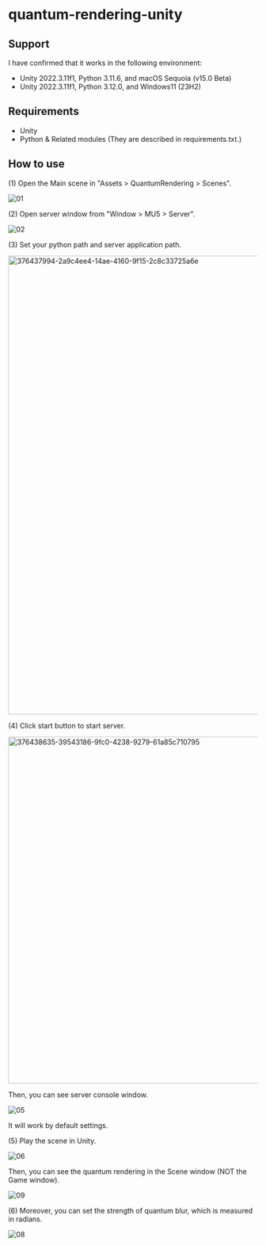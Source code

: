 # quantum-rendering-unity
## Support
I have confirmed that it works in the following environment:
- Unity 2022.3.11f1, Python 3.11.6, and macOS Sequoia (v15.0 Beta)
- Unity 2022.3.11f1, Python 3.12.0, and Windows11 (23H2)

## Requirements
- Unity
- Python & Related modules (They are described in requirements.txt.)

## How to use
(1) Open the Main scene in "Assets > QuantumRendering > Scenes".

![01](https://github.com/user-attachments/assets/ea811b8e-d239-49ac-aae3-9a997465a7e4)

(2) Open server window from "Window > MU5 > Server".

![02](https://github.com/user-attachments/assets/4146057a-992e-4f90-ba61-d8435e2ac628)


(3) Set your python path and server application path.

<img width="1370" height="926" alt="376437994-2a9c4ee4-14ae-4160-9f15-2c8c33725a6e" src="https://github.com/user-attachments/assets/9b87474f-f1fe-46d2-af96-87f1ca2e58b8" />

(4) Click start button to start server.

<img width="1370" height="700" alt="376438635-39543186-9fc0-4238-9279-61a85c710795" src="https://github.com/user-attachments/assets/1e0e1ff3-8c9b-4bf9-abea-a5c1b1f68224" />

Then, you can see server console window.

![05](https://github.com/user-attachments/assets/e99481c6-0a03-4d5b-8644-b5db842365e3)

It will work by default settings.

(5) Play the scene in Unity.

![06](https://github.com/user-attachments/assets/2c0bdb8d-dbb9-40fe-927f-78e61a84eb95)

Then, you can see the quantum rendering in the Scene window (NOT the Game window).

![09](https://github.com/user-attachments/assets/aa7e3f9a-6908-46b1-ad05-0b63780d8f8b)

(6) Moreover, you can set the strength of quantum blur, which is measured in radians.

![08](https://github.com/user-attachments/assets/63bc9024-310d-427b-8345-62dd9287b5a8)

